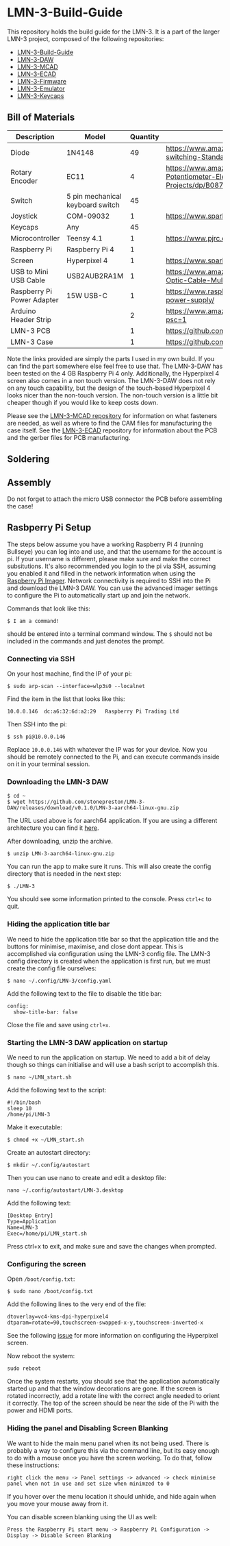 # LMN-3-Build-Guide
This repository holds the build guide for the LMN-3. It is a part of the larger LMN-3 project, composed of the following
repositories:
- [LMN-3-Build-Guide](https://github.com/stonepreston/LMN-3-Build-Guide)
- [LMN-3-DAW](https://github.com/stonepreston/LMN-3-DAW)
- [LMN-3-MCAD](https://github.com/stonepreston/LMN-3-MCAD)
- [LMN-3-ECAD](https://github.com/stonepreston/LMN-3-ECAD)
- [LMN-3-Firmware](https://github.com/stonepreston/LMN-3-Firmware)
- [LMN-3-Emulator](https://github.com/stonepreston/LMN-3-Emulator)
- [LMN-3-Keycaps](https://github.com/stonepreston/LMN-3-Keycaps)

## Bill of Materials
| Description                | Model                            | Quantity | URL                                                                                            |
|----------------------------|----------------------------------|----------|------------------------------------------------------------------------------------------------|
| Diode                      | 1N4148                           | 49       | https://www.amazon.com/McIgIcM-1n4148-switching-Standard-Through/dp/B06XB1R2NK                 |
| Rotary Encoder             | EC11                             | 4        | https://www.amazon.com/WayinTop-Encoder-Potentiometer-Electronics-Projects/dp/B08728K3YB?psc=1 |
| Switch                     | 5 pin mechanical keyboard switch | 45       |                                                                                                |
| Joystick                   | COM-09032                        | 1        | https://www.sparkfun.com/products/9032                                                         |
| Keycaps                    | Any                              | 45       |                                                                                                |
| Microcontroller            | Teensy 4.1                       | 1        | https://www.pjrc.com/store/teensy41.html                                                       |
| Raspberry Pi               | Raspberry Pi 4                   | 1        |                                                                                                |
| Screen                     | Hyperpixel 4                     | 1        | https://www.sparkfun.com/products/15357                                                        |
| USB to Mini USB Cable      | USB2AUB2RA1M                    | 1        | https://www.amazon.com/StarTech-com-Fiber-Optic-Cable-Multimode/dp/B012S11KV6                        |
| Raspberry Pi Power Adapter | 15W USB-C                        | 1        | https://www.raspberrypi.com/products/type-c-power-supply/ 
| Arduino Header Strip                    |                            | 2      | https://www.amazon.com/gp/product/B07PKKY8BX?psc=1                 |
| LMN-3 PCB            |                            | 1      | https://github.com/stonepreston/LMN-3-ECAD                |
| LMN-3 Case            |                            | 1      | https://github.com/stonepreston/LMN-3-MCAD                |

Note the links provided are simply the parts I used in my own build. If you can find the part somewhere else feel free to use that. The LMN-3-DAW has been tested on the 4 GB Raspberry Pi 4 only. Additionally, the Hyperpixel 4 screen also comes in a non touch version. The LMN-3-DAW does not rely on any touch capability, but the design of the touch-based Hyperpixel 4 looks nicer than the non-touch version. The non-touch version is a little bit cheaper though if you would like to keep costs down. 

Please see the [LMN-3-MCAD repository](https://github.com/stonepreston/LMN-3-MCAD) for information on what fasteners are needed, as well as where to find the CAM files for manufacturing the case itself. See the [LMN-3-ECAD](https://github.com/stonepreston/LMN-3-ECAD) repository for information about the PCB and the gerber files for PCB manufacturing.

## Soldering

## Assembly

Do not forget to attach the micro USB connector the PCB before assembling the case!

## Rasbperry Pi Setup
The steps below assume you have a working Raspberry Pi 4 (running Bullseye) you can log into and use, and that the username for the account is pi. If your username is different, please make sure and make the correct subsitutions. It's also recommended you login to the pi via SSH, assuming you enabled it and filled in the network information when using the [Raspberry Pi Imager](https://www.raspberrypi.com/software/). Network connectivity is required to SSH into the Pi and download the LMN-3 DAW. You can use the advanced imager settings to configure the Pi to automatically start up and join the network.

Commands that look like this:

```
$ I am a command!
```

should be entered into a terminal command window. The `$` should not be included in the commands and just denotes the prompt. 

### Connecting via SSH
On your host machine, find the IP of your pi: 

```
$ sudo arp-scan --interface=wlp3s0 --localnet
```
Find the item in the list that looks like this:
```
10.0.0.146	dc:a6:32:6d:a2:29	Raspberry Pi Trading Ltd
```
Then SSH into the pi:
```
$ ssh pi@10.0.0.146
```

Replace `10.0.0.146` with whatever the IP was for your device. Now you should be remotely connected to the Pi, and can execute commands inside on it in your terminal session.

### Downloading the LMN-3 DAW
```
$ cd ~
$ wget https://github.com/stonepreston/LMN-3-DAW/releases/download/v0.1.0/LMN-3-aarch64-linux-gnu.zip
```
The URL used above is for aarch64 application. If you are using a different architecture you can find it [here](https://github.com/stonepreston/LMN-3-DAW/releases/tag/v0.1.0).

After downloading, unzip the archive.

```
$ unzip LMN-3-aarch64-linux-gnu.zip
```

You can run the app to make sure it runs. This will also create the config directory that is needed in the next step:
```
$ ./LMN-3
```
You should see some information printed to the console. Press `ctrl+c` to quit. 

### Hiding the application title bar
We need to hide the application title bar so that the application title and the buttons for minimise, maximise, and close dont appear. This is accomplished via configuration using the LMN-3 config file. The LMN-3 config directory is created when the application is first run, but we must create the config file ourselves:
```
$ nano ~/.config/LMN-3/config.yaml
```
Add the following text to the file to disable the title bar:
```
config:
  show-title-bar: false
```
Close the file and save using `ctrl+x`. 

### Starting the LMN-3 DAW application on startup
We need to run the application on startup. We need to add a bit of delay though so things can initialise and will use a bash script to accomplish this. 
```
$ nano ~/LMN_start.sh
```
Add the following text to the script:
```
#!/bin/bash
sleep 10
/home/pi/LMN-3
```
Make it executable:
```
$ chmod +x ~/LMN_start.sh
```

Create an autostart directory:
```
$ mkdir ~/.config/autostart
```
Then you can use nano to create and edit a desktop file:
```
nano ~/.config/autostart/LMN-3.desktop
```
Add the following text:
```
[Desktop Entry]
Type=Application
Name=LMN-3
Exec=/home/pi/LMN_start.sh
```

Press ctrl+x to exit, and make sure and save the changes when prompted. 

### Configuring the screen

Open `/boot/config.txt`:
```
$ sudo nano /boot/config.txt
```

Add the following lines to the very end of the file:
```
dtoverlay=vc4-kms-dpi-hyperpixel4
dtparam=rotate=90,touchscreen-swapped-x-y,touchscreen-inverted-x
```
See the following [issue](https://github.com/pimoroni/hyperpixel4/issues/177) for more information on configuring the Hyperpixel screen. 

Now reboot the system:
```
sudo reboot
```
Once the system restarts, you should see that the application automatically started up and that the window decorations are gone. If the screen is rotated incorrectly, add a rotate line with the correct angle needed to orient it correctly. The top of the screen should be near the side of the Pi with the power and HDMI ports. 

### Hiding the panel and Disabling Screen Blanking

We want to hide the main menu panel when its not being used. There is probably a way to configure this via the command line, but its easy enough to do with a mouse once you have the screen working. To do that, follow these instructions: 

`right click the menu -> Panel settings -> advanced -> check minimise panel when not in use and set size when minimzed to 0`

If you hover over the menu location it should unhide, and hide again when you move your mouse away from it. 

You can disable screen blanking using the UI as well:

`Press the Raspberry Pi start menu -> Raspberry Pi Configuration -> Display -> Disable Screen Blanking`

